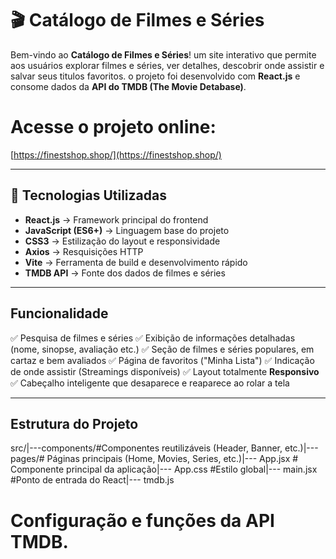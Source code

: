 # 🎬 Catálogo de Filmes e Séries

Bem-vindo ao **Catálogo de Filmes e Séries**! 
um site interativo que permite aos usuários explorar filmes e 
séries, ver detalhes, descobrir onde assistir e salvar seus 
titulos favoritos.
o projeto foi desenvolvido com **React.js** e consome 
dados da **API do TMDB (The Movie Detabase)**.

# **Acesse o projeto online:**
[https://finestshop.shop/](https://finestshop.shop/)

---

## 🚀 Tecnologias Utilizadas

- **React.js** → Framework principal do frontend
- **JavaScript (ES6+)** → Linguagem base do projeto
- **CSS3** → Estilização do layout e responsividade
- **Axios** → Resquisições HTTP
- **Vite** → Ferramenta de build e desenvolvimento rápido
- **TMDB API** → Fonte dos dados de filmes e séries

---

## Funcionalidade

✅ Pesquisa de filmes e séries
✅ Exibição de informações detalhadas (nome, sinopse, avaliação etc.)
✅ Seção de filmes e séries populares, em cartaz e bem avaliados
✅ Página de favoritos ("Minha Lista")
✅ Indicação de onde assistir (Streamings disponíveis)
✅ Layout totalmente **Responsivo**
✅ Cabeçalho inteligente que desaparece e reaparece ao rolar a tela

---

## Estrutura do Projeto

src/|---components/#Componentes reutilizáveis
(Header, Banner, etc.)|--- pages/# Páginas principais
(Home, Movies, Series, etc.)|--- App.jsx # Componente
principal da aplicação|--- App.css #Estilo global|---
main.jsx #Ponto de entrada do React|--- tmdb.js 
# Configuração e funções da API TMDB.
